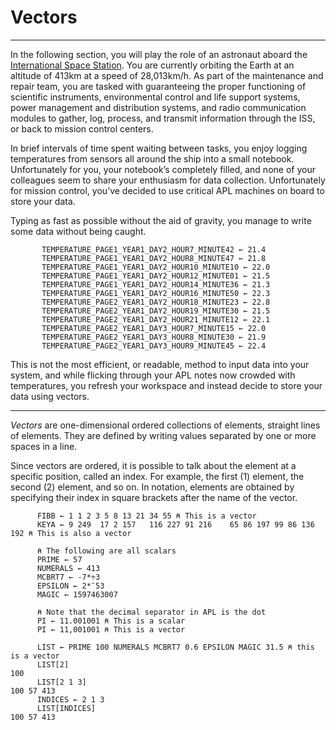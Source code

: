 # Vectors
---

In the following section, you will play the role of an astronaut aboard the [International Space Station](https://archive.org/details/MeetMeAtTheStationiss). You are currently orbiting the Earth at an altitude of 413km at a speed of 28,013km/h. As part of the maintenance and repair team, you are tasked with guaranteeing the proper functioning of scientific instruments, environmental control and life support systems, power management and distribution systems, and radio communication modules to gather, log, process, and transmit information through the ISS, or back to mission control centers.

In brief intervals of time spent waiting between tasks, you enjoy logging temperatures from sensors all around the ship into a small notebook. Unfortunately for you, your notebook’s completely filled, and none of your colleagues seem to share your enthusiasm for data collection. Unfortunately for mission control, you’ve decided to use critical APL machines on board to store your data.

Typing as fast as possible without the aid of gravity, you manage to write some data without being caught.

```apl
       TEMPERATURE_PAGE1_YEAR1_DAY2_HOUR7_MINUTE42 ← 21.4
       TEMPERATURE_PAGE1_YEAR1_DAY2_HOUR8_MINUTE47 ← 21.8
       TEMPERATURE_PAGE1_YEAR1_DAY2_HOUR10_MINUTE10 ← 22.0
       TEMPERATURE_PAGE1_YEAR1_DAY2_HOUR12_MINUTE01 ← 21.5
       TEMPERATURE_PAGE1_YEAR1_DAY2_HOUR14_MINUTE36 ← 21.3
       TEMPERATURE_PAGE1_YEAR1_DAY2_HOUR16_MINUTE50 ← 22.3
       TEMPERATURE_PAGE2_YEAR1_DAY2_HOUR18_MINUTE23 ← 22.8
       TEMPERATURE_PAGE2_YEAR1_DAY2_HOUR19_MINUTE30 ← 21.5
       TEMPERATURE_PAGE2_YEAR1_DAY2_HOUR21_MINUTE12 ← 22.1
       TEMPERATURE_PAGE2_YEAR1_DAY3_HOUR7_MINUTE15 ← 22.0
       TEMPERATURE_PAGE2_YEAR1_DAY3_HOUR8_MINUTE30 ← 21.9
       TEMPERATURE_PAGE2_YEAR1_DAY3_HOUR9_MINUTE45 ← 22.4
```

This is not the most efficient, or readable, method to input data into your system, and while flicking through your APL notes now crowded with temperatures, you refresh your workspace and instead decide to store your data using vectors.

---

*Vectors* are one-dimensional ordered collections of elements, straight lines of elements. They are defined by writing values separated by one or more spaces in a line. 
	
Since vectors are ordered, it is possible to talk about the element at a specific position, called an index. For example, the first (1) element, the second (2) element, and so on. In notation, elements are obtained by specifying their index in square brackets after the name of the vector.

```apl
      FIBB ← 1 1 2 3 5 8 13 21 34 55 ⍝ This is a vector
      KEYA ← 9 249  17 2 157   116 227 91 216    65 86 197 99 86 136 192 ⍝ This is also a vector

      ⍝ The following are all scalars
      PRIME ← 57
      NUMERALS ← 413
      MCBRT7 ← -7*÷3
      EPSILON ← 2*¯53
      MAGIC ← 1597463007

      ⍝ Note that the decimal separator in APL is the dot
      PI ← 11.001001 ⍝ This is a scalar
      PI ← 11,001001 ⍝ This is a vector

      LIST ← PRIME 100 NUMERALS MCBRT7 0.6 EPSILON MAGIC 31.5 ⍝ this is a vector
      LIST[2] 
100
      LIST[2 1 3]
100 57 413
      INDICES ← 2 1 3
      LIST[INDICES] 
100 57 413
```

